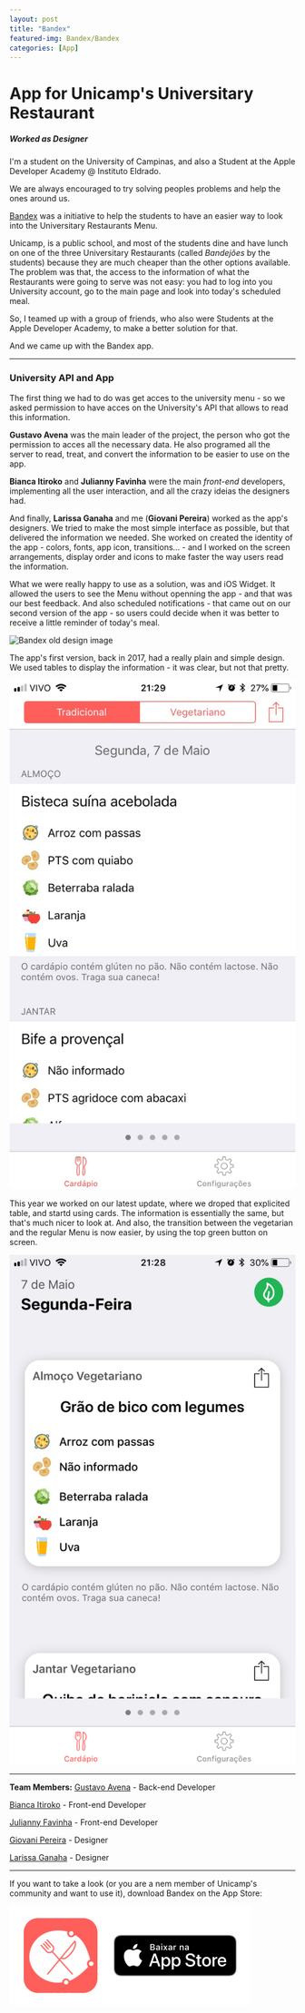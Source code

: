 ```yaml
---
layout: post
title: "Bandex"
featured-img: Bandex/Bandex
categories: [App]
---
```


# App for Unicamp's Universitary Restaurant
##### Worked as Designer

I'm a student on the University of Campinas, and also a Student at the Apple Developer Academy @ Instituto Eldrado.

We are always encouraged to try solving peoples problems and help the ones around us.

[Bandex](https://itunes.apple.com/us/app/bandex/id1247437596?mt=8) was a initiative to help the students to have an easier way to look into the Universitary Restaurants Menu.

Unicamp, is a public school, and most of the students dine and have lunch on one of the three Universitary Restaurants (called *Bandejões* by the students) because they are much cheaper than the other options available. 
The problem was that, the access to the information of what the Restaurants were going to serve was not easy: you had to log into you University account, go to the main page and look into today's scheduled meal.

So, I teamed up with a group of friends, who also were Students at the Apple Developer Academy, to make a better solution for that.

And we came up with the Bandex app.

---
### University API and App

The first thing we had to do was get acces to the university menu - so we asked permission to have acces on the University's API that allows to read this information.

**Gustavo Avena** was the main leader of the project, the person who got the permission to acces all the necessary data. He also programed all the server to read, treat, and convert the information to be easier to use on the app.

**Bianca Itiroko** and **Julianny Favinha** were the main *front-end* developers, implementing all the user interaction, and all the crazy ideias the designers had.

And finally, **Larissa Ganaha** and me (**Giovani Pereira**) worked as the app's designers. We tried to make the most simple interface as possible, but that delivered the information we needed. She worked on created the identity of the app - colors, fonts, app icon, transitions... - and I worked on the screen arrangements, display order and icons to make faster the way users read the information.

What we were really happy to use as a solution, was and iOS Widget. It allowed the users to see the Menu without openning the app - and that was our best feedback. And also scheduled notifications - that came out on our second version of the app - so users could decide when it was better to receive a little reminder of today's meal.

![Bandex old design image](../assets/img/posts/Bandex/widget.jpg)

The app's first version, back in 2017, had a really plain and simple design.
We used tables to display the information - it was clear, but not that pretty.

![Bandex old design image](../assets/img/posts/Bandex/des2017.jpg)

This year we worked on our latest update, where we droped that explicited table, and startd using cards.
The information is essentially the same, but that's much nicer to look at. And also, the transition between the vegetarian and the regular Menu is now easier, by using the top green button on screen.

![Bandex icon](../assets/img/posts/Bandex/des2018.png)

---
**Team Members:**
[Gustavo Avena](https://www.facebook.com/gugaavena) - Back-end Developer

[Bianca Itiroko](https://www.facebook.com/bianca.itiroko) - Front-end Developer

[Julianny Favinha](https://www.facebook.com/julianny.favinha) - Front-end Developer

[Giovani Pereira](fb.com/giovaninppc) - Designer

[Larissa Ganaha](https://www.facebook.com/larissa.ganaha) - Designer

---
If you want to take a look (or you are a nem member of Unicamp's community and want to use it), download Bandex on the App Store:

[![Bandex icon](../assets/img/posts/Bandex/download.png)](https://itunes.apple.com/us/app/bandex/id1247437596?mt=8)
